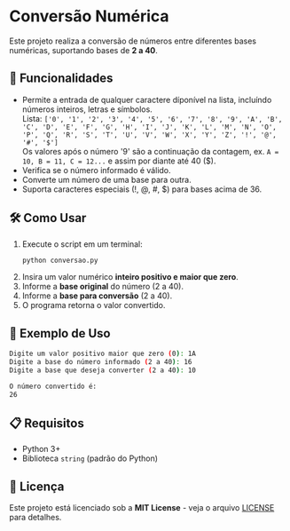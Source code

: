 # Conversão Numérica

Este projeto realiza a conversão de números entre diferentes bases numéricas, suportando bases de **2 a 40**.

## 📜 Funcionalidades

- Permite a entrada de qualquer caractere díponível na lista, incluíndo números inteiros, letras e símbolos. <br>Lista: `['0', '1', '2', '3', '4', '5', '6', '7', '8', '9', 'A', 'B', 'C', 'D', 'E', 'F', 'G', 'H', 'I', 'J', 'K', 'L', 'M', 'N', 'O', 'P', 'Q', 'R', 'S', 'T', 'U', 'V', 'W', 'X', 'Y', 'Z', '!', '@', '#', '$']`<br>
Os valores após o número '9' são a continuação da contagem, ex. `A = 10, B = 11, C = 12...` e assim por diante até 40 ($).
- Verifica se o número informado é válido.
- Converte um número de uma base para outra.
- Suporta caracteres especiais (!, @, #, \$) para bases acima de 36.

## 🛠️ Como Usar

1. Execute o script em um terminal:
   ```sh
   python conversao.py
   ```
2. Insira um valor numérico **inteiro positivo e maior que zero**.
3. Informe a **base original** do número (2 a 40).
4. Informe a **base para conversão** (2 a 40).
5. O programa retorna o valor convertido.

## 📌 Exemplo de Uso

```sh
Digite um valor positivo maior que zero (0): 1A
Digite a base do número informado (2 a 40): 16
Digite a base que deseja converter (2 a 40): 10

O número convertido é:
26
```

## 📋 Requisitos

- Python 3+
- Biblioteca `string` (padrão do Python)

## 📄 Licença

Este projeto está licenciado sob a **MIT License** - veja o arquivo [LICENSE](LICENSE) para detalhes.
